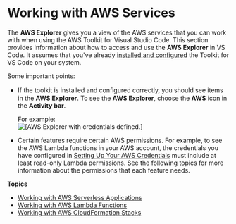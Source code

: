 # Working with AWS Services<a name="working-with-aws"></a>

The **AWS Explorer** gives you a view of the AWS services that you can work with when using the AWS Toolkit for Visual Studio Code\. This section provides information about how to access and use the **AWS Explorer** in VS Code\. It assumes that you've already [installed and configured](getting-started.md) the Toolkit for VS Code on your system\.

Some important points:
+ If the toolkit is installed and conﬁgured correctly, you should see items in the **AWS Explorer**\. To see the **AWS Explorer**, choose the **AWS** icon in the **Activity bar**\.

  For example:  
![\[AWS Explorer with credentials defined.\]](http://docs.aws.amazon.com/toolkit-for-vscode/latest/userguide/images/aws-explorer-with-cred.png)
+ Certain features require certain AWS permissions\. For example, to see the AWS Lambda functions in your AWS account, the credentials you have configured in [Setting Up Your AWS Credentials](setup-credentials.md) must include at least read\-only Lambda permissions\. See the following topics for more information about the permissions that each feature needs\.

**Topics**
+ [Working with AWS Serverless Applications](serverless-apps.md)
+ [Working with AWS Lambda Functions](building-lambda.md)
+ [Working with AWS CloudFormation Stacks](cloudformation.md)